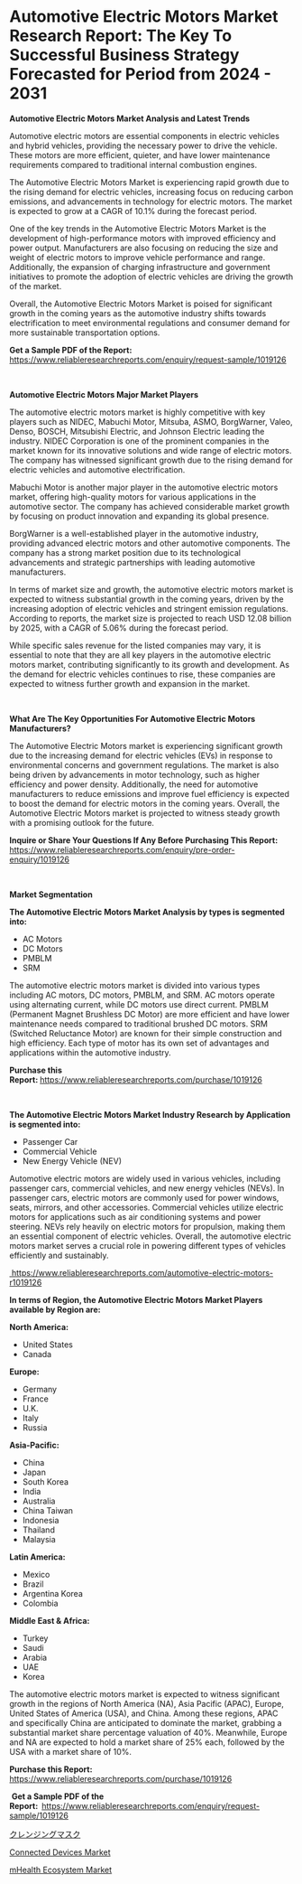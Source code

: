 <p><h1>Automotive Electric Motors Market Research Report: The Key To Successful Business Strategy Forecasted for Period from 2024 - 2031</h1></p><p><strong>Automotive Electric Motors Market Analysis and Latest Trends</strong></p>
<p><p>Automotive electric motors are essential components in electric vehicles and hybrid vehicles, providing the necessary power to drive the vehicle. These motors are more efficient, quieter, and have lower maintenance requirements compared to traditional internal combustion engines.</p><p>The Automotive Electric Motors Market is experiencing rapid growth due to the rising demand for electric vehicles, increasing focus on reducing carbon emissions, and advancements in technology for electric motors. The market is expected to grow at a CAGR of 10.1% during the forecast period.</p><p>One of the key trends in the Automotive Electric Motors Market is the development of high-performance motors with improved efficiency and power output. Manufacturers are also focusing on reducing the size and weight of electric motors to improve vehicle performance and range. Additionally, the expansion of charging infrastructure and government initiatives to promote the adoption of electric vehicles are driving the growth of the market.</p><p>Overall, the Automotive Electric Motors Market is poised for significant growth in the coming years as the automotive industry shifts towards electrification to meet environmental regulations and consumer demand for more sustainable transportation options.</p></p>
<p><strong>Get a Sample PDF of the Report:&nbsp;</strong> <a href="https://www.reliableresearchreports.com/enquiry/request-sample/1019126">https://www.reliableresearchreports.com/enquiry/request-sample/1019126</a></p>
<p>&nbsp;</p>
<p><strong>Automotive Electric Motors Major Market Players</strong></p>
<p><p>The automotive electric motors market is highly competitive with key players such as NIDEC, Mabuchi Motor, Mitsuba, ASMO, BorgWarner, Valeo, Denso, BOSCH, Mitsubishi Electric, and Johnson Electric leading the industry. NIDEC Corporation is one of the prominent companies in the market known for its innovative solutions and wide range of electric motors. The company has witnessed significant growth due to the rising demand for electric vehicles and automotive electrification.</p><p>Mabuchi Motor is another major player in the automotive electric motors market, offering high-quality motors for various applications in the automotive sector. The company has achieved considerable market growth by focusing on product innovation and expanding its global presence.</p><p>BorgWarner is a well-established player in the automotive industry, providing advanced electric motors and other automotive components. The company has a strong market position due to its technological advancements and strategic partnerships with leading automotive manufacturers.</p><p>In terms of market size and growth, the automotive electric motors market is expected to witness substantial growth in the coming years, driven by the increasing adoption of electric vehicles and stringent emission regulations. According to reports, the market size is projected to reach USD 12.08 billion by 2025, with a CAGR of 5.06% during the forecast period.</p><p>While specific sales revenue for the listed companies may vary, it is essential to note that they are all key players in the automotive electric motors market, contributing significantly to its growth and development. As the demand for electric vehicles continues to rise, these companies are expected to witness further growth and expansion in the market.</p></p>
<p>&nbsp;</p>
<p><strong>What Are The Key Opportunities For Automotive Electric Motors Manufacturers?</strong></p>
<p><p>The Automotive Electric Motors market is experiencing significant growth due to the increasing demand for electric vehicles (EVs) in response to environmental concerns and government regulations. The market is also being driven by advancements in motor technology, such as higher efficiency and power density. Additionally, the need for automotive manufacturers to reduce emissions and improve fuel efficiency is expected to boost the demand for electric motors in the coming years. Overall, the Automotive Electric Motors market is projected to witness steady growth with a promising outlook for the future.</p></p>
<p><strong>Inquire or Share Your Questions If Any Before Purchasing This Report:</strong> <a href="https://www.reliableresearchreports.com/enquiry/pre-order-enquiry/1019126">https://www.reliableresearchreports.com/enquiry/pre-order-enquiry/1019126</a></p>
<p>&nbsp;</p>
<p><strong>Market Segmentation</strong></p>
<p><strong>The Automotive Electric Motors Market Analysis by types is segmented into:</strong></p>
<p><ul><li>AC Motors</li><li>DC Motors</li><li>PMBLM</li><li>SRM</li></ul></p>
<p><p>The automotive electric motors market is divided into various types including AC motors, DC motors, PMBLM, and SRM. AC motors operate using alternating current, while DC motors use direct current. PMBLM (Permanent Magnet Brushless DC Motor) are more efficient and have lower maintenance needs compared to traditional brushed DC motors. SRM (Switched Reluctance Motor) are known for their simple construction and high efficiency. Each type of motor has its own set of advantages and applications within the automotive industry.</p></p>
<p><strong>Purchase this Report:&nbsp;</strong><a href="https://www.reliableresearchreports.com/purchase/1019126">https://www.reliableresearchreports.com/purchase/1019126</a></p>
<p>&nbsp;</p>
<p><strong>The Automotive Electric Motors Market Industry Research by Application is segmented into:</strong></p>
<p><ul><li>Passenger Car</li><li>Commercial Vehicle</li><li>New Energy Vehicle (NEV)</li></ul></p>
<p><p>Automotive electric motors are widely used in various vehicles, including passenger cars, commercial vehicles, and new energy vehicles (NEVs). In passenger cars, electric motors are commonly used for power windows, seats, mirrors, and other accessories. Commercial vehicles utilize electric motors for applications such as air conditioning systems and power steering. NEVs rely heavily on electric motors for propulsion, making them an essential component of electric vehicles. Overall, the automotive electric motors market serves a crucial role in powering different types of vehicles efficiently and sustainably.</p></p>
<p><a href="https://www.reliableresearchreports.com/automotive-electric-motors-r1019126">&nbsp;https://www.reliableresearchreports.com/automotive-electric-motors-r1019126</a></p>
<p><strong>In terms of Region, the Automotive Electric Motors Market Players available by Region are:</strong></p>
<p>
    <p> <strong> North America: </strong>
        <ul>
            <li>United States</li>
            <li>Canada</li>
        </ul>
        </p> 
    <p> <strong> Europe: </strong>
        <ul>
            <li>Germany</li>
            <li>France</li>
            <li>U.K.</li>
            <li>Italy</li>
            <li>Russia</li>
        </ul>
        </p> 
    <p> <strong> Asia-Pacific: </strong>
        <ul>
            <li>China</li>
            <li>Japan</li>
            <li>South Korea</li>
            <li>India</li>
            <li>Australia</li>
            <li>China Taiwan</li>
            <li>Indonesia</li>
            <li>Thailand</li>
            <li>Malaysia</li>
        </ul>
        </p> 
    <p> <strong> Latin America: </strong>
        <ul>
            <li>Mexico</li>
            <li>Brazil</li>
            <li>Argentina Korea</li>
            <li>Colombia</li>
        </ul>
        </p> 
    <p> <strong> Middle East & Africa: </strong>
        <ul>
            <li>Turkey</li>
            <li>Saudi</li>
            <li>Arabia</li>
            <li>UAE</li>
            <li>Korea</li>
        </ul>
    </p>
    </p>
<p><p>The automotive electric motors market is expected to witness significant growth in the regions of North America (NA), Asia Pacific (APAC), Europe, United States of America (USA), and China. Among these regions, APAC and specifically China are anticipated to dominate the market, grabbing a substantial market share percentage valuation of 40%. Meanwhile, Europe and NA are expected to hold a market share of 25% each, followed by the USA with a market share of 10%.</p></p>
<p><strong>Purchase this Report: </strong><a href="https://www.reliableresearchreports.com/purchase/1019126">https://www.reliableresearchreports.com/purchase/1019126</a></p>
<p>&nbsp;<strong>Get a Sample PDF of the Report:&nbsp;&nbsp;</strong><a href="https://www.reliableresearchreports.com/enquiry/request-sample/1019126">https://www.reliableresearchreports.com/enquiry/request-sample/1019126</a></p>
<p><strong></strong></p>
<p><p><a href="https://github.com/KenyonJohns/Market-Research-Report-List-1/blob/main/8062446171561.md">クレンジングマスク</a></p><p><a href="https://github.com/zmnbyevx75/Market-Research-Report-List-1/blob/main/connected-devices-market.md">Connected Devices Market</a></p><p><a href="https://github.com/mooaaztarek/Market-Research-Report-List-1/blob/main/mhealth-ecosystem-market.md">mHealth Ecosystem Market</a></p></p>